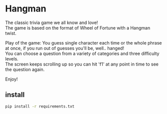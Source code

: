 # Hangman
The classic trivia game we all know and love!  
The game is based on the format of Wheel of Fortune with a Hangman twist.  

Play of the game:
You guess single character each time or the whole phrase at once, if you run out of guesses you'll be, well.. hanged!  
You can choose a question from a variety of categories and three difficulty levels.  
The screen keeps scrolling up so you can hit 'f1' at any point in time to see the question again.  

Enjoy!

## install
```bash
pip install -r requirements.txt
```
